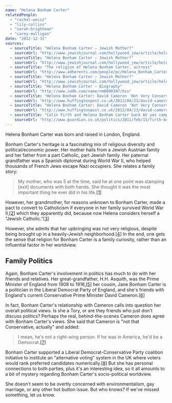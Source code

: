 ```yaml
---
name: "Helena Bonham Carter"
relatedPeople:
  - "rachel-weisz"
  - "lily-collins"
  - "sarah-brightman"
  - "carey-mulligan"
date: "2012-12-31"
sources:
  - sourceTitle: "Helena Bonham Carter – Jewish Mother?"
    sourceUrl: "http://www.jewishjournal.com/hollywood_jew/article/helena_bonham_carter_jewish_mother_20080730"
  - sourceTitle: "Helena Bonham Carter – Jewish Mother?"
    sourceUrl: "http://www.jewishjournal.com/hollywood_jew/article/helena_bonham_carter_jewish_mother_20080730"
  - sourceTitle: "The religion of Helena Bonham Carter, actress"
    sourceUrl: "http://www.adherents.com/people/pc/Helena_Bonham_Carter.html"
  - sourceTitle: "Helena Bonham Carter – Jewish Mother?"
    sourceUrl: "http://www.jewishjournal.com/hollywood_jew/article/helena_bonham_carter_jewish_mother_20080730"
  - sourceTitle: "Helena Bonham Carter – Biography"
    sourceUrl: "http://www.imdb.com/name/nm0000307/bio"
  - sourceTitle: "Helena Bonham Carter: David Cameron 'Not Very Conservative.'"
    sourceUrl: "http://www.huffingtonpost.co.uk/2012/04/23/david-cameron-conservative-bonham-carter_n_1445118.html"
  - sourceTitle: "Helena Bonham Carter: David Cameron 'Not Very Conservative.'"
    sourceUrl: "http://www.huffingtonpost.co.uk/2012/04/23/david-cameron-conservative-bonham-carter_n_1445118.html"
  - sourceTitle: "Colin Firth and Helena Bonham Carter back AV yes campaign"
    sourceUrl: "http://www.guardian.co.uk/politics/2011/feb/15/firth-bonham-carter-av-yes"
---
```


Helena Bonham Carter was born and raised in London, England.

Bonham Carter's heritage is a fascinating mix of religious diversity and political/economic power. Her mother hails from a Jewish Austrian family and her father from a part Catholic, part Jewish family. Her paternal grandfather was a Spanish diplomat during World War II, who helped thousands of French Jews escape Nazi occupiers. She relates a family story:

>My mother, who was 5 at the time, said he at one point was stamping [exit] documents with both hands. She thought it was the most important thing he ever did in his life.<a class="source-citation" href="http://www.jewishjournal.com/hollywood_jew/article/helena_bonham_carter_jewish_mother_20080730" title="Helena Bonham Carter – Jewish Mother?">[1]</a>

However, her grandmother, for reasons unknown to Bonham Carter, made a pact to convert to Catholicism if everyone in her family survived World War II,<a class="source-citation" href="http://www.jewishjournal.com/hollywood_jew/article/helena_bonham_carter_jewish_mother_20080730" title="Helena Bonham Carter – Jewish Mother?">[2]</a> which they apparently did, because now Helena considers herself a "Jewish Catholic."<a class="source-citation" href="http://www.adherents.com/people/pc/Helena_Bonham_Carter.html" title="The religion of Helena Bonham Carter, actress">[3]</a>

However, she admits that her upbringing was not very religious, despite being brought up in a heavily-Jewish neighborhood.<a class="source-citation" href="http://www.jewishjournal.com/hollywood_jew/article/helena_bonham_carter_jewish_mother_20080730" title="Helena Bonham Carter – Jewish Mother?">[4]</a> In the end, one gets the sense that religion for Bonham Carter is a family curiosity, rather than an influential factor in her worldview.


## Family Politics

Again, Bonham Carter's involvement in politics has much to do with her friends and relatives. Her great-grandfather, H.H. Asquith, was the Prime Minister of England from 1908 to 1916,<a class="source-citation" href="http://www.imdb.com/name/nm0000307/bio" title="Helena Bonham Carter – Biography">[5]</a> her cousin, Jane Bonham Carter is a politician in the Liberal Democrat Party of England, and she's friends with England's current Conservative Prime Minister David Cameron.<a class="source-citation" href="http://www.huffingtonpost.co.uk/2012/04/23/david-cameron-conservative-bonham-carter_n_1445118.html" title="Helena Bonham Carter: David Cameron &apos;Not Very Conservative.&apos;">[6]</a>

In fact, Bonham Carter's relationship with Cameron calls into question her overall political views. Is she a Tory, or are they friends who just don't discuss politics? Perhaps the real, behind-the-scenes Cameron does agree with Bonham Carter's views. She said that Cameron is "not that Conservative, actually" and added:

>I mean, he's not a right-wing person. If he was in America, he'd be a Democrat.<a class="source-citation" href="http://www.huffingtonpost.co.uk/2012/04/23/david-cameron-conservative-bonham-carter_n_1445118.html" title="Helena Bonham Carter: David Cameron &apos;Not Very Conservative.&apos;">[7]</a>

Bonham Carter supported a Liberal Democrat-Conservative Party coalition initiative to institute an "alternative voting" system in the UK where voters would rank preferred candidates numerically.<a class="source-citation" href="http://www.guardian.co.uk/politics/2011/feb/15/firth-bonham-carter-av-yes" title="Colin Firth and Helena Bonham Carter back AV yes campaign">[8]</a> But she has personal connections to both parties, plus it's an interesting idea, so it all amounts to a bit of mystery regarding Bonham Carter's socio-political worldview.

She doesn't seem to be overtly concerned with environmentalism, gay marriage, or any other hot button issue. But who knows? If we've missed something, let us know.